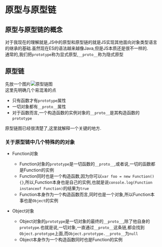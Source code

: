 # 原型与原型链

## 原型与原型链的概念

对于我现在的理解就是,JS中的原型和原型链的就是JS实现其他面向对象类型语言的继承的基础.虽然现在ES的语法越来越像Java,但是JS本质还是很不一样的.  
通常的,我们把`prototype`称为显式原型,`__proto__`称为隐式原型

## 原型链

先放一个图片![原型链图](https://s2.ax1x.com/2019/09/15/n2chhn.png)  
这里先明确几个易混淆的点

- 只有函数才有`prototype`属性
- 一切对象都有`__proto__`属性
- 对于函数而言,一个构造函数的实例对象的`__proto__`是其构造函数的`prototype`

原型链图已经很清楚了,这里就解释一个关键的地方.  

### 关于原型链中几个特殊的的对象

- Function对象

  - Function对象的`prototype`是一切函数的`__proto__`,或者说,一切的函数都是Function的实例
  - Function同时也是一个构造函数,因为你可以`var foo = new Function(){}`,所以,Function本身也是自己的实例,也就是说`console.log(Function instanceof Function)`的结果为`true`
  - Function本身作为一个构造函数而言,同时也是一个对象,所以Function本事也是`Object`的实例

- Object对象

  - Object对象的`prototype`是一切对象的最终的`__proto__`,除了他自身的`prototype`.也就是说,一切对象,一直通过`__proto__`这条链,都会找到`Object.prototype`上面,而`Object.prototype.__proto__`为`null`
  - Object本身作为一个构造函数同时也是Function的实例

